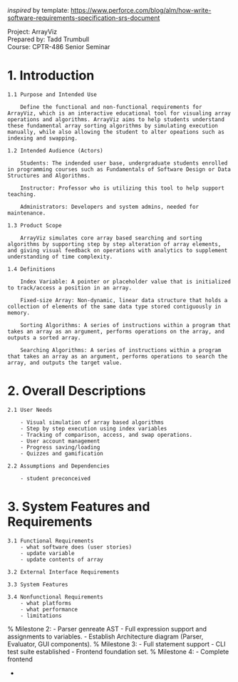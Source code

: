 *inspired* by template: https://www.perforce.com/blog/alm/how-write-software-requirements-specification-srs-document

Project: ArrayViz <br>
Prepared by: Tadd Trumbull <br>
Course: CPTR-486 Senior Seminar

# 1. Introduction
    1.1 Purpose and Intended Use

        Define the functional and non-functional requirements for ArrayViz, which is an interactive educational tool for visualing array operations and algorithms. ArrayViz aims to help students understand these fundamental array sorting algorithms by simulating execution manually, while also allowing the student to alter opeations such as indexing and swapping. 
        
    1.2 Intended Audience (Actors)

        Students: The indended user base, undergraduate students enrolled in programming courses such as Fundamentals of Software Design or Data Structures and Algorithms.

        Instructor: Professor who is utilizing this tool to help support teaching.

        Administrators: Developers and system admins, needed for maintenance.
        
    1.3 Product Scope

        ArrayViz simulates core array based searching and sorting algorithms by supporting step by step alteration of array elements, and giving visual feedback on operations with analytics to supplement understanding of time complexity. 

    1.4 Definitions
        
        Index Variable: A pointer or placeholder value that is initialized to track/access a position in an array.

        Fixed-size Array: Non-dynamic, linear data structure that holds a collection of elements of the same data type stored contiguously in memory.

        Sorting Algorithms: A series of instructions within a program that takes an array as an argument, performs operations on the array, and outputs a sorted array.

        Searching Algorithms: A series of instructions within a program that takes an array as an argument, performs operations to search the array, and outputs the target value.

# 2. Overall Descriptions
    2.1 User Needs

        - Visual simulation of array based algorithms
        - Step by step execution using index variables
        - Tracking of comparison, access, and swap operations.
        - User account management
        - Progress saving/loading
        - Quizzes and gamification

    2.2 Assumptions and Dependencies

        - student preconceived

# 3. System Features and Requirements
    3.1 Functional Requirements
        - what software does (user stories)
        - update variable
        - update contents of array
        
    3.2 External Interface Requirements

    3.3 System Features

    3.4 Nonfunctional Requirements
        - what platforms
        - what performance
        - limitations

% Milestone 2:
    - Parser genreate AST
    - Full expression support and assignments to variables.
    - Establish Architecture diagram (Parser, Evaluator, GUI components).
% Milestone 3:
    - Full statement support
    - CLI test suite established
    - Frontend foundation set.
% Milestone 4:
    - Complete frontend


- 